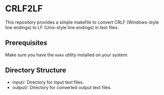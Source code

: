 # CRLF2LF

This repository provides a simple makefile to convert CRLF (Windows-style line endings) to LF (Unix-style line endings) in text files.

## Prerequisites

Make sure you have the `make` utility installed on your system.

## Directory Structure

- input/: Directory for input text files.
- output/: Directory for converted output text files.
